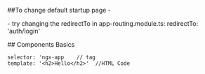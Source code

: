 \##To change default startup page -



\- try changing the redirectTo in app-routing.module.ts: redirectTo: 'auth/login'



\## Components Basics

```
selector: 'ngx-app    // tag
template: '<h2>Hello</h2>' 	//HTML Code
```